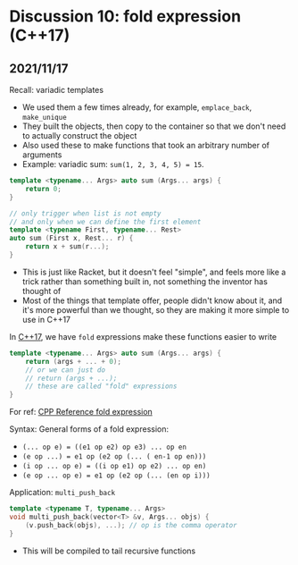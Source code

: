 # Discussion 10: fold expression (C++17)

## 2021/11/17

Recall: variadic templates
- We used them a few times already, for example, `emplace_back`, `make_unique`
- They built the objects, then copy to the container so that we don't need to actually construct the object
- Also used these to make functions that took an arbitrary number of arguments 
- Example: variadic sum: `sum(1, 2, 3, 4, 5) = 15`. 

```C++
template <typename... Args> auto sum (Args... args) {
    return 0;
} 

// only trigger when list is not empty
// and only when we can define the first element
template <typename First, typename... Rest>
auto sum (First x, Rest... r) {
    return x + sum(r...);
}
```

- This is just like Racket, but it doesn't feel "simple", and feels more like a trick rather than something built in, not something the inventor has thought of
- Most of the things that template offer, people didn't know about it, and it's more powerful than we thought, so they are making it more simple to use in C++17


In <u>C++17</u>, we have `fold` expressions make these functions easier to write

```C++
template <typename... Args> auto sum (Args... args) {
	return (args + ... + 0);
	// or we can just do
	// return (args + ...);
	// these are called "fold" expressions
}
```

For ref: [CPP Reference fold expression](https://en.cppreference.com/w/cpp/language/fold)

Syntax: General forms of a fold expression:
- `(... op e) = ((e1 op e2) op e3) ... op en`
- `(e op ...) = e1 op (e2 op (... ( en-1 op en)))`
- `(i op ... op e) = ((i op e1) op e2) ... op en)`
- `(e op ... op e) = e1 op (e2 op (... (en op i)))`

Application: `multi_push_back`
```C++
template <typename T, typename... Args>
void multi_push_back(vector<T> &v, Args... objs) {
	(v.push_back(objs), ...); // op is the comma operator
}

```
- This will be compiled to tail recursive functions




